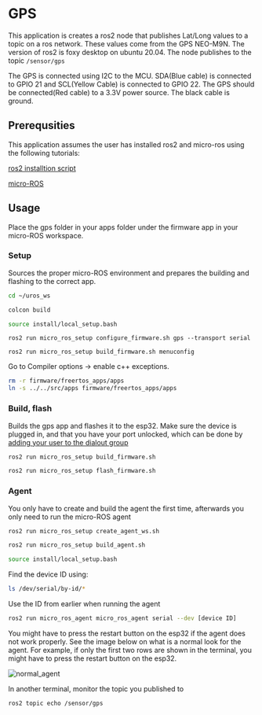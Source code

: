 # GPS
This application is creates a ros2 node that publishes Lat/Long values to a topic on a ros network. These values come from the GPS NEO-M9N. The version of ros2 is foxy desktop on ubuntu 20.04. The node publishes to the topic `/sensor/gps`

The GPS is connected using I2C to the MCU. SDA(Blue cable) is connected to GPIO 21 and SCL(Yellow Cable) is connected to GPIO 22. The GPS should be connected(Red cable) to a 3.3V power source. The black cable is ground.

## Prerequsities
This application assumes the user has installed ros2 and micro-ros using the following tutorials:

[ros2 installtion script](https://github.com/Tiryoh/ros2_setup_scripts_ubuntu)

[micro-ROS](https://micro.ros.org/docs/tutorials/core/first_application_rtos/freertos/)

## Usage

Place the gps folder in your apps folder under the firmware app in your micro-ROS workspace. 

### Setup
Sources the proper micro-ROS environment and prepares the building and flashing to the correct app.
```bash
cd ~/uros_ws

colcon build

source install/local_setup.bash
```
```
ros2 run micro_ros_setup configure_firmware.sh gps --transport serial
```
```
ros2 run micro_ros_setup build_firmware.sh menuconfig
```
Go to Compiler options -> enable c++ exceptions.

```bash
rm -r firmware/freertos_apps/apps
ln -s ../../src/apps firmware/freertos_apps/apps

```

### Build, flash
Builds the gps app and flashes it to the esp32. Make sure the device is plugged in, and that you have your port unlocked, which can be done by [adding your user to the dialout group](https://docs.espressif.com/projects/esp-idf/en/latest/esp32/get-started/establish-serial-connection.html#linux-dialout-group)
```bash
ros2 run micro_ros_setup build_firmware.sh

ros2 run micro_ros_setup flash_firmware.sh
```
### Agent

You only have to create and build the agent the first time, afterwards you only need to run the micro-ROS agent

```bash
ros2 run micro_ros_setup create_agent_ws.sh

ros2 run micro_ros_setup build_agent.sh

source install/local_setup.bash
```
Find the device ID using:
```bash
ls /dev/serial/by-id/*
```
Use the ID from earlier when running the agent
```bash
ros2 run micro_ros_agent micro_ros_agent serial --dev [device ID]
```
You might have to press the restart button on the esp32 if the agent does not work properly. See the image below on what is a normal look for the agent. For example, if only the first two rows are shown in the terminal, you might have to press the restart button on the esp32.

![normal_agent](https://user-images.githubusercontent.com/31732187/141467001-6a39c2ac-4bb9-48d2-903c-675f5fb736d9.png)

In another terminal, monitor the topic you published to
```bash
ros2 topic echo /sensor/gps
```

